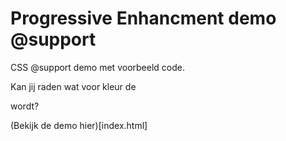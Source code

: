 # Progressive Enhancment demo @support

CSS @support demo met voorbeeld code.

Kan jij raden wat voor kleur de <div> wordt?

(Bekijk de demo hier)[index.html]
